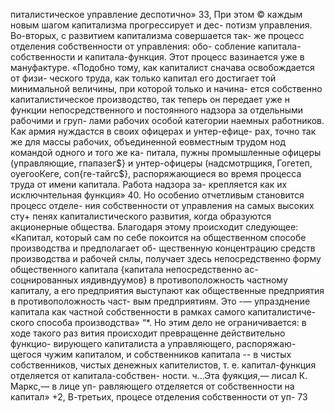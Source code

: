 питалистическое управление деспотично» 33, При этом ©
каждым новым шагом капитализма прогрессирует и дес-
потизм управления.
Во-вторых, с развитием капитализма совершается так-
же процесс отделения собственности от управления: обо-
собление капитала-собственности и капитала-функция.
Этот процесс вазинается уже в мануфактуре. «Подобно
тому, как капиталист сначава освобождается от физи-
ческого труда, как только капитал его достигает той
минимальной величины, при которой только и начина-
ется собственно капиталистическое производство, так
теперь он передает уже н функции непосредственного и
постоянного надзора за отдельными рабочими и груп-
лами рабочих особой категории наемных работников.
Как армия нуждастся в своих офицерах и унтер-ефице-
рах, точно так же для массы рабочих, объединенной
еовместным трудом нод командой одного и того же ка-
питала, пужны промышленные офицеры (управляющие,
гпапазег$} и унтер-офицеры (надсмотрщикя, Гогетеп,
оуегооКеге, соп{ге-тайгс$}, распоряжающиеся во время
процесса труда от имени капитала. Работа надзора за-
крепляется как их исключнтельная функция» 40.
Но особенио отчетливым становится процесс отделе-
ния собственности от управления на самых высоких сту+
пенях капиталистического развития, когда образуются
акционерные общества. Благодаря этому происходит
следующее: «Капитал, который сам по себе покоится на
общественном способе производства и предполагает об-
щественную концентрацию средств производства и
рабочей снлы, получает здесь непосредственно форму
общественного капитала {капитала непосредственно ас-
соцнированных иядивндуумов} в противоположность
частному капиталу, а его предприятия выступают как
общественные предприятия в противоположность част-
вым предприятиям. Это -— упразднение капитала как
частной собственности в рамках самого капиталистиче-
ского способа производства» “*.
Но этим дело не ограничивается: в ходе такого раз
вития происходит превращенне действительно функцио-
вирующего капиталиста а управляющего, распоряжаю-
щегося чужим капиталом, и собственников капитала --
в чистых собственников, чистых денежных капителистов,
т. е. капитал-функция отделяется от капитала-собствен-
ности. ч...Эта фуякция,— лисал К. Маркс,— в лице уп-
равляющего отделяется от собственности на капитал» +2,
В-третьих, процесе отделения собственности от уп-
73

